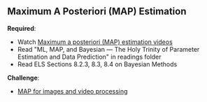 Maximum A Posteriori (MAP) Estimation
----

__Required__:

- Watch [Maximum a posteriori (MAP) estimation videos](https://www.youtube.com/watch?v=kkhdIriddSI)
- Read "ML, MAP, and Bayesian — The Holy Trinity of Parameter Estimation and Data Prediction" in readings folder
- Read ELS Sections 8.2.3, 8.3, 8.4 on Bayesian Methods

__Challenge__:

- [MAP for images and video processing](https://www.coursera.org/learn/digital/lecture/CWoPV/maximum-likelihood-and-maximum-a-posteriori-estimation)